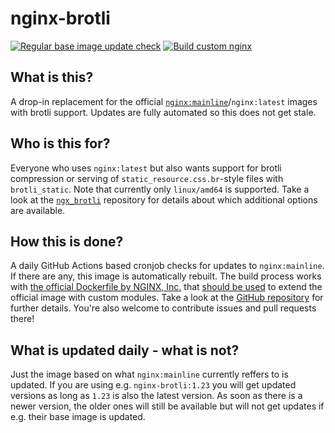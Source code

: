 # nginx-brotli

[![Regular base image update check](https://github.com/georg-jung/nginx-brotli/actions/workflows/cron-docker-rebuild.yml/badge.svg)](https://github.com/georg-jung/nginx-brotli/actions/workflows/cron-docker-rebuild.yml)
[![Build custom nginx](https://github.com/georg-jung/nginx-brotli/actions/workflows/build.yml/badge.svg)](https://github.com/georg-jung/nginx-brotli/actions/workflows/build.yml)

## What is this?

A drop-in replacement for the official [`nginx:mainline`](https://hub.docker.com/_/nginx)/`nginx:latest` images with brotli support. Updates are fully automated so this does not get stale.

## Who is this for?

Everyone who uses `nginx:latest` but also wants support for brotli compression or serving of `static_resource.css.br`-style files with `brotli_static`. Note that currently only `linux/amd64` is supported. Take a look at the [`ngx_brotli`](https://github.com/google/ngx_brotli) repository for details about which additional options are available.

## How this is done?

A daily GitHub Actions based cronjob checks for updates to `nginx:mainline`. If there are any, this image is automatically rebuilt. The build process works with [the official Dockerfile by NGINX, Inc.](https://github.com/nginxinc/docker-nginx/tree/master/modules) that [should be used](https://github.com/nginxinc/docker-nginx/issues/371#issuecomment-752088336) to extend the official image with custom modules. Take a look at the [GitHub repository](https://github.com/georg-jung/nginx-brotli) for further details. You're also welcome to contribute issues and pull requests there!

## What is updated daily - what is not?

Just the image based on what `nginx:mainline` currently reffers to is updated. If you are using e.g. `nginx-brotli:1.23` you will get updated versions as long as `1.23` is also the latest version. As soon as there is a newer version, the older ones will still be available but will not get updates if e.g. their base image is updated.

